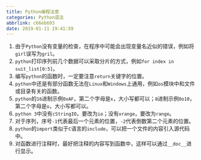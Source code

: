 ```yaml
---
title: Python编程注意
categories: Python语法
abbrlink: c66eb693
date: 2019-01-11 19:41:59
---
```

1. 由于`Python`没有变量的检查，在程序中可能会出现变量名近似的错误，例如将`girl`误写为`gril`。
2. `python`打印序列前几个数据可以采取分片的方式，例如`for index in suit_list[0:5]`。
3. 编写`python`的函数时，一定要注意`return`关键字的位置。
4. `python`中还是有部分函数无法在`Linux`和`Windows`上通用，例如`os`模块中和文件或目录有关的函数。
5. `python`的`16`进制示例`0xAF`，第二个字母是`x`，大小写都可以；`8`进制示例`0o10`，第二个字母是`o`，大小写都可以。
6. `python 3`中没有`cStringIO`，要改为`io`；没有`xrange`，要改为`range`。
7. 对于序列，序号`-1`代表最后一个元素的位置，`-2`代表倒数第二个元素的位置。
8. `python`的`import`类似于`C`语言的`include`，可以把一个文件的内容引入源代码中。
9. 对函数进行注释时，最好把注释的内容写到函数中，这样可以通过`__doc__`进行显示。